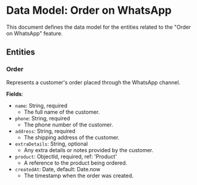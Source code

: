 # Data Model: Order on WhatsApp

This document defines the data model for the entities related to the "Order on WhatsApp" feature.

## Entities

### Order

Represents a customer's order placed through the WhatsApp channel.

**Fields**:

- `name`: String, required
  - The full name of the customer.
- `phone`: String, required
  - The phone number of the customer.
- `address`: String, required
  - The shipping address of the customer.
- `extraDetails`: String, optional
  - Any extra details or notes provided by the customer.
- `product`: ObjectId, required, ref: 'Product'
  - A reference to the product being ordered.
- `createdAt`: Date, default: Date.now
  - The timestamp when the order was created.